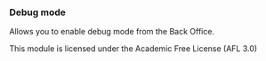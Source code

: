 ### Debug mode

Allows you to enable debug mode from the Back Office.

This module is licensed under the Academic Free License (AFL 3.0)
